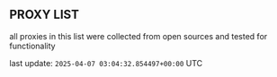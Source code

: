 ## PROXY LIST

all proxies in this list were collected from open sources and tested for functionality

last update: `2025-04-07 03:04:32.854497+00:00` UTC